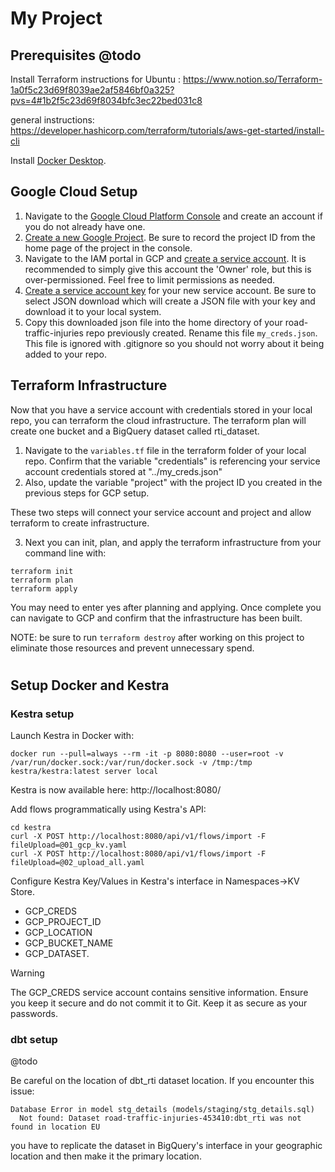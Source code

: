 # My Project

## Prerequisites @todo
Install Terraform
instructions for Ubuntu : https://www.notion.so/Terraform-1a0f5c23d69f8039ae2af5846bf0a325?pvs=4#1b2f5c23d69f8034bfc3ec22bed031c8

general instructions: https://developer.hashicorp.com/terraform/tutorials/aws-get-started/install-cli

Install [Docker Desktop](https://docs.docker.com/get-started/get-docker/).


## Google Cloud Setup
1. Navigate to the [Google Cloud Platform Console](https://console.cloud.google.com/) and create an account if you do not already have one.
2. [Create a new Google Project](https://developers.google.com/workspace/guides/create-project). Be sure to record the project ID from the home page of the project in the console.
3. Navigate to the IAM portal in GCP and [create a service account](https://cloud.google.com/iam/docs/service-accounts-create). It is recommended to simply give this account the 'Owner' role, but this is over-permissioned. Feel free to limit permissions as needed.
4. [Create a service account key](https://cloud.google.com/iam/docs/keys-create-delete) for your new service account. Be sure to select JSON download which will create a JSON file with your key and download it to your local system.
5. Copy this downloaded json file into the home directory of your road-traffic-injuries repo previously created. Rename this file `my_creds.json`. This file is ignored with .gitignore so you should not worry about it being added to your repo.

## Terraform Infrastructure

Now that you have a service account with credentials stored in your local repo, you can terraform the cloud infrastructure. The terraform plan will create one bucket and a BigQuery dataset called rti_dataset.

1. Navigate to the `variables.tf` file in the terraform folder of your local repo. Confirm that the variable "credentials" is referencing your service account credentials stored at "../my_creds.json"
2. Also, update the variable "project" with the project ID you created in the previous steps for GCP setup.

These two steps will connect your service account and project and allow terraform to create infrastructure.

3. Next you can init, plan, and apply the terraform infrastructure from your command line with:

```
terraform init
terraform plan
terraform apply
```

You may need to enter yes after planning and applying. Once complete you can navigate to GCP and confirm that the infrastructure has been built.

NOTE: be sure to run `terraform destroy` after working on this project to eliminate those resources and prevent unnecessary spend.

#

## Setup Docker and Kestra

### Kestra setup
Launch Kestra in Docker with:
```
docker run --pull=always --rm -it -p 8080:8080 --user=root -v /var/run/docker.sock:/var/run/docker.sock -v /tmp:/tmp kestra/kestra:latest server local
````

Kestra is now available here: http://localhost:8080/

Add flows programmatically using Kestra's API:

````
cd kestra
curl -X POST http://localhost:8080/api/v1/flows/import -F fileUpload=@01_gcp_kv.yaml
curl -X POST http://localhost:8080/api/v1/flows/import -F fileUpload=@02_upload_all.yaml

````

Configure Kestra Key/Values in Kestra's interface in Namespaces->KV Store.
- GCP_CREDS
- GCP_PROJECT_ID
- GCP_LOCATION
- GCP_BUCKET_NAME
- GCP_DATASET.

Warning

The GCP_CREDS service account contains sensitive information. Ensure you keep it secure and do not commit it to Git. Keep it as secure as your passwords.

### dbt setup
@todo


Be careful on the location of dbt_rti dataset location.
If you encounter this issue:
```
Database Error in model stg_details (models/staging/stg_details.sql)
  Not found: Dataset road-traffic-injuries-453410:dbt_rti was not found in location EU
```
you have to replicate the dataset in BigQuery's interface in your geographic location and then make it the primary location.